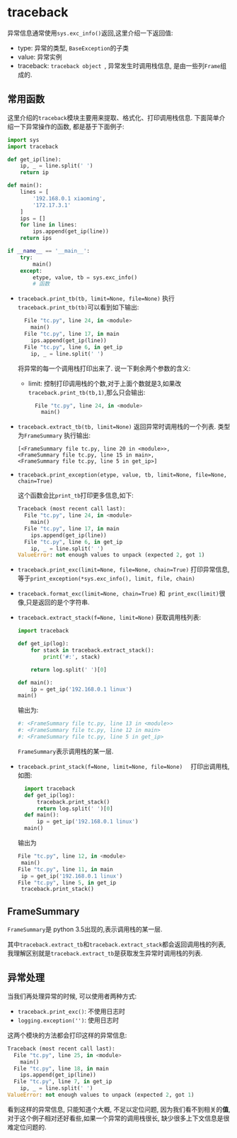 # traceback

异常信息通常使用`sys.exc_info()`返回,这里介绍一下返回值:
- type:  异常的类型, `BaseException`的子类
- value:  异常实例
- traceback: `traceback object `, 异常发生时调用栈信息, 是由一些列`Frame`组成的.




##  常用函数

这里介绍的`traceback`模块主要用来提取、格式化、打印调用栈信息. 下面简单介绍一下异常操作的函数, 都是基于下面例子:
```python
import sys
import traceback

def get_ip(line):
    ip, _ = line.split(' ')
    return ip

def main():
    lines = [
        '192.168.0.1 xiaoming',
        '172.17.3.1'
    ]
    ips = []
    for line in lines:
        ips.append(get_ip(line))
    return ips

if __name__ == '__main__':
    try:
        main()
    except:
        etype, value, tb = sys.exc_info()
        # 函数
```



- `traceback.print_tb(tb, limit=None, file=None)` 执行`traceback.print_tb(tb)`可以看到如下输出:

  ```python
    File "tc.py", line 24, in <module>
      main()
    File "tc.py", line 17, in main
      ips.append(get_ip(line))
    File "tc.py", line 6, in get_ip
      ip, _ = line.split(' ')
  ```

  将异常的每一个调用栈打印出来了. 说一下剩余两个参数的含义:

  - limit:  控制打印调用栈的个数,对于上面个数就是3,如果改`traceback.print_tb(tb,1)`,那么只会输出:

    ```python
      File "tc.py", line 24, in <module>
        main()
    ```

- `traceback.extract_tb(tb, limit=None)`
  返回异常时调用栈的一个列表. 类型为`FrameSummary`
  执行输出:
  ```
  [<FrameSummary file tc.py, line 20 in <module>>, 
  <FrameSummary file tc.py, line 15 in main>, 
  <FrameSummary file tc.py, line 5 in get_ip>]
  ```


- `traceback.print_exception(etype, value, tb, limit=None, file=None, chain=True)` 

  这个函数会比`print_tb`打印更多信息,如下:

  ```python
  Traceback (most recent call last):
    File "tc.py", line 24, in <module>
      main()
    File "tc.py", line 17, in main
      ips.append(get_ip(line))
    File "tc.py", line 6, in get_ip
      ip, _ = line.split(' ')
  ValueError: not enough values to unpack (expected 2, got 1)
  ```

- `traceback.print_exc(limit=None, file=None, chain=True)`
  打印异常信息,等于`print_exception(*sys.exc_info(), limit, file, chain)`

- ​`traceback.format_exc(limit=None, chain=True)`
  和` print_exc(limit)`很像,只是返回的是个字符串.

- ​`traceback.extract_stack(f=None, limit=None)`
  获取调用栈列表:
  ```python
  import traceback

  def get_ip(log):
      for stack in traceback.extract_stack():
          print('#:', stack)

      return log.split(' ')[0]

  def main():
      ip = get_ip('192.168.0.1 linux')
  main()
  ```
  输出为:
  ```python
  #: <FrameSummary file tc.py, line 13 in <module>>
  #: <FrameSummary file tc.py, line 12 in main>
  #: <FrameSummary file tc.py, line 5 in get_ip>
  ```
   `FrameSummary`表示调用栈的某一层.

- `traceback.print_stack(f=None, limit=None, file=None)  `
  打印出调用栈,如图:
  ```python
    import traceback
    def get_ip(log):
        traceback.print_stack()
        return log.split(' ')[0]
    def main():
        ip = get_ip('192.168.0.1 linux')
    main()
  ```
  输出为
   ```python
  File "tc.py", line 12, in <module>
    main()
  File "tc.py", line 11, in main
    ip = get_ip('192.168.0.1 linux')
  File "tc.py", line 5, in get_ip
    traceback.print_stack()
   ```




## FrameSummary
`FrameSummary`是 python 3.5出现的,表示调用栈的某一层. 

其中`traceback.extract_tb`和`traceback.extract_stack`都会返回调用栈的列表,我理解区别就是`traceback.extract_tb`是获取发生异常时调用栈的列表.



## 异常处理

当我们再处理异常的时候, 可以使用者两种方式:

- `traceback.print_exc()`: 不使用日志时
- `logging.exception('')`: 使用日志时

这两个模块的方法都会打印这样的异常信息:

```python
Traceback (most recent call last):
  File "tc.py", line 25, in <module>
    main()
  File "tc.py", line 18, in main
    ips.append(get_ip(line))
  File "tc.py", line 7, in get_ip
    ip, _ = line.split(' ')
ValueError: not enough values to unpack (expected 2, got 1)
```

看到这样的异常信息, 只能知道个大概, 不足以定位问题,  因为我们看不到相关的**值**,对于这个例子相对还好看些,如果一个异常的调用栈很长, 缺少很多上下文信息是很难定位问题的.  



